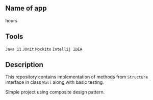 ## Name of app
hours

## Tools
`Java 11`
`JUnit`
`Mockito`
`Intellij IDEA`

## Description
This repository contains implementation of methods from `Structure` interface in class `Wall` along with basic testing.

Simple project using composite design pattern.
